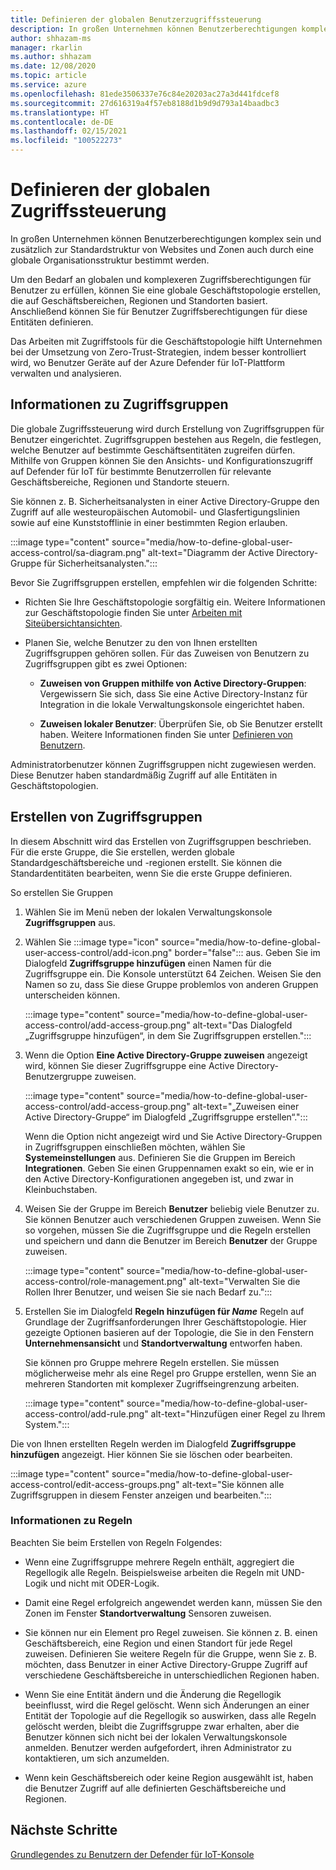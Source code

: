 ```yaml
---
title: Definieren der globalen Benutzerzugriffssteuerung
description: In großen Unternehmen können Benutzerberechtigungen komplex sein und zusätzlich zur Standardstruktur von Websites und Zonen auch durch eine globale Organisationsstruktur bestimmt werden.
author: shhazam-ms
manager: rkarlin
ms.author: shhazam
ms.date: 12/08/2020
ms.topic: article
ms.service: azure
ms.openlocfilehash: 81ede3506337e76c84e20203ac27a3d441fdcef8
ms.sourcegitcommit: 27d616319a4f57eb8188d1b9d9d793a14baadbc3
ms.translationtype: HT
ms.contentlocale: de-DE
ms.lasthandoff: 02/15/2021
ms.locfileid: "100522273"
---
```

# <a name="define-global-access-control"></a>Definieren der globalen Zugriffssteuerung

In großen Unternehmen können Benutzerberechtigungen komplex sein und zusätzlich zur Standardstruktur von Websites und Zonen auch durch eine globale Organisationsstruktur bestimmt werden.

Um den Bedarf an globalen und komplexeren Zugriffsberechtigungen für Benutzer zu erfüllen, können Sie eine globale Geschäftstopologie erstellen, die auf Geschäftsbereichen, Regionen und Standorten basiert. Anschließend können Sie für Benutzer Zugriffsberechtigungen für diese Entitäten definieren.

Das Arbeiten mit Zugriffstools für die Geschäftstopologie hilft Unternehmen bei der Umsetzung von Zero-Trust-Strategien, indem besser kontrolliert wird, wo Benutzer Geräte auf der Azure Defender für IoT-Plattform verwalten und analysieren.

## <a name="about-access-groups"></a>Informationen zu Zugriffsgruppen

Die globale Zugriffssteuerung wird durch Erstellung von Zugriffsgruppen für Benutzer eingerichtet. Zugriffsgruppen bestehen aus Regeln, die festlegen, welche Benutzer auf bestimmte Geschäftsentitäten zugreifen dürfen. Mithilfe von Gruppen können Sie den Ansichts- und Konfigurationszugriff auf Defender für IoT für bestimmte Benutzerrollen für relevante Geschäftsbereiche, Regionen und Standorte steuern.

Sie können z. B. Sicherheitsanalysten in einer Active Directory-Gruppe den Zugriff auf alle westeuropäischen Automobil- und Glasfertigungslinien sowie auf eine Kunststofflinie in einer bestimmten Region erlauben.

:::image type="content" source="media/how-to-define-global-user-access-control/sa-diagram.png" alt-text="Diagramm der Active Directory-Gruppe für Sicherheitsanalysten.":::

Bevor Sie Zugriffsgruppen erstellen, empfehlen wir die folgenden Schritte:

- Richten Sie Ihre Geschäftstopologie sorgfältig ein. Weitere Informationen zur Geschäftstopologie finden Sie unter [Arbeiten mit Siteübersichtansichten](how-to-gain-insight-into-global-regional-and-local-threats.md#work-with-site-map-views).

- Planen Sie, welche Benutzer zu den von Ihnen erstellten Zugriffsgruppen gehören sollen. Für das Zuweisen von Benutzern zu Zugriffsgruppen gibt es zwei Optionen:

  - **Zuweisen von Gruppen mithilfe von Active Directory-Gruppen**: Vergewissern Sie sich, dass Sie eine Active Directory-Instanz für Integration in die lokale Verwaltungskonsole eingerichtet haben.
  
  - **Zuweisen lokaler Benutzer**: Überprüfen Sie, ob Sie Benutzer erstellt haben. Weitere Informationen finden Sie unter [Definieren von Benutzern](how-to-create-and-manage-users.md#define-users).

Administratorbenutzer können Zugriffsgruppen nicht zugewiesen werden. Diese Benutzer haben standardmäßig Zugriff auf alle Entitäten in Geschäftstopologien.

## <a name="create-access-groups"></a>Erstellen von Zugriffsgruppen

In diesem Abschnitt wird das Erstellen von Zugriffsgruppen beschrieben. Für die erste Gruppe, die Sie erstellen, werden globale Standardgeschäftsbereiche und -regionen erstellt. Sie können die Standardentitäten bearbeiten, wenn Sie die erste Gruppe definieren.

So erstellen Sie Gruppen

1. Wählen Sie im Menü neben der lokalen Verwaltungskonsole **Zugriffsgruppen** aus.

2. Wählen Sie :::image type="icon" source="media/how-to-define-global-user-access-control/add-icon.png" border="false"::: aus. Geben Sie im Dialogfeld **Zugriffsgruppe hinzufügen** einen Namen für die Zugriffsgruppe ein. Die Konsole unterstützt 64 Zeichen. Weisen Sie den Namen so zu, dass Sie diese Gruppe problemlos von anderen Gruppen unterscheiden können.

   :::image type="content" source="media/how-to-define-global-user-access-control/add-access-group.png" alt-text="Das Dialogfeld „Zugriffsgruppe hinzufügen“, in dem Sie Zugriffsgruppen erstellen.":::

3. Wenn die Option **Eine Active Directory-Gruppe zuweisen** angezeigt wird, können Sie dieser Zugriffsgruppe eine Active Directory-Benutzergruppe zuweisen.

   :::image type="content" source="media/how-to-define-global-user-access-control/add-access-group.png" alt-text="„Zuweisen einer Active Directory-Gruppe“ im Dialogfeld „Zugriffsgruppe erstellen“.":::

   Wenn die Option nicht angezeigt wird und Sie Active Directory-Gruppen in Zugriffsgruppen einschließen möchten, wählen Sie **Systemeinstellungen** aus. Definieren Sie die Gruppen im Bereich **Integrationen**. Geben Sie einen Gruppennamen exakt so ein, wie er in den Active Directory-Konfigurationen angegeben ist, und zwar in Kleinbuchstaben.

5. Weisen Sie der Gruppe im Bereich **Benutzer** beliebig viele Benutzer zu. Sie können Benutzer auch verschiedenen Gruppen zuweisen. Wenn Sie so vorgehen, müssen Sie die Zugriffsgruppe und die Regeln erstellen und speichern und dann die Benutzer im Bereich **Benutzer** der Gruppe zuweisen.

   :::image type="content" source="media/how-to-define-global-user-access-control/role-management.png" alt-text="Verwalten Sie die Rollen Ihrer Benutzer, und weisen Sie sie nach Bedarf zu.":::

6. Erstellen Sie im Dialogfeld **Regeln hinzufügen für *Name*** Regeln auf Grundlage der Zugriffsanforderungen Ihrer Geschäftstopologie. Hier gezeigte Optionen basieren auf der Topologie, die Sie in den Fenstern **Unternehmensansicht** und **Standortverwaltung** entworfen haben. 

   Sie können pro Gruppe mehrere Regeln erstellen. Sie müssen möglicherweise mehr als eine Regel pro Gruppe erstellen, wenn Sie an mehreren Standorten mit komplexer Zugriffseingrenzung arbeiten. 

   :::image type="content" source="media/how-to-define-global-user-access-control/add-rule.png" alt-text="Hinzufügen einer Regel zu Ihrem System.":::

Die von Ihnen erstellten Regeln werden im Dialogfeld **Zugriffsgruppe hinzufügen** angezeigt. Hier können Sie sie löschen oder bearbeiten.

:::image type="content" source="media/how-to-define-global-user-access-control/edit-access-groups.png" alt-text="Sie können alle Zugriffsgruppen in diesem Fenster anzeigen und bearbeiten.":::

### <a name="about-rules"></a>Informationen zu Regeln

Beachten Sie beim Erstellen von Regeln Folgendes:

- Wenn eine Zugriffsgruppe mehrere Regeln enthält, aggregiert die Regellogik alle Regeln. Beispielsweise arbeiten die Regeln mit UND-Logik und nicht mit ODER-Logik.

- Damit eine Regel erfolgreich angewendet werden kann, müssen Sie den Zonen im Fenster **Standortverwaltung** Sensoren zuweisen.

- Sie können nur ein Element pro Regel zuweisen. Sie können z. B. einen Geschäftsbereich, eine Region und einen Standort für jede Regel zuweisen. Definieren Sie weitere Regeln für die Gruppe, wenn Sie z. B. möchten, dass Benutzer in einer Active Directory-Gruppe Zugriff auf verschiedene Geschäftsbereiche in unterschiedlichen Regionen haben.

- Wenn Sie eine Entität ändern und die Änderung die Regellogik beeinflusst, wird die Regel gelöscht. Wenn sich Änderungen an einer Entität der Topologie auf die Regellogik so auswirken, dass alle Regeln gelöscht werden, bleibt die Zugriffsgruppe zwar erhalten, aber die Benutzer können sich nicht bei der lokalen Verwaltungskonsole anmelden. Benutzer werden aufgefordert, ihren Administrator zu kontaktieren, um sich anzumelden.

- Wenn kein Geschäftsbereich oder keine Region ausgewählt ist, haben die Benutzer Zugriff auf alle definierten Geschäftsbereiche und Regionen.

## <a name="next-steps"></a>Nächste Schritte

[Grundlegendes zu Benutzern der Defender für IoT-Konsole](how-to-create-and-manage-users.md)
